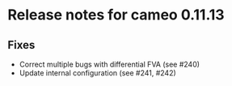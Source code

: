 # Release notes for cameo 0.11.13

## Fixes

* Correct multiple bugs with differential FVA (see #240)
* Update internal configuration (see #241, #242)

